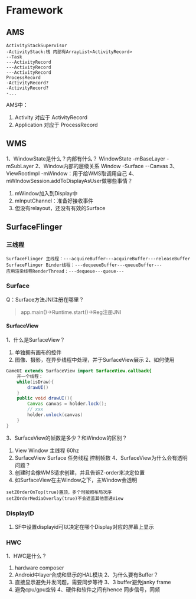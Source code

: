 
# Framework

## AMS
```
ActivityStackSupervisor
-ActivityStack:栈 内部有ArrayList<ActivityRecord>
--Task
---ActivityRecord
---ActivityRecord
---ActivityRecord
ProcessRecord
-ActivityRecord?
-ActivityRecord?
-...
```
AMS中：
1. Activity 对应于 ActivityRecord
2. Application 对应于 ProcessRecord
## WMS
1、WindowState是什么？内部有什么？
WindowState
-mBaseLayer
-mSubLayer
2、Window内部的层级关系
Window
-Surface
--Canvas
3、ViewRootImpl
-mWindow：用于给WMS取调用自己
4、mWIndowSession.addToDisplayAsUser做哪些事情？
1. mWindow加入到Display中
2. mInputChannel：准备好接收事件
3. 但没有relayout，还没有有效的Surface

## SurfaceFlinger
### 三线程
```
SurfaceFlinger 主线程：---acquireBuffer---acquireBuffer---releaseBuffer
SurfaceFlinger Binder线程：---dequeueBuffer---queueBuffer---
应用渲染线程RenderThread：---dequeue---queue---
```
### Surface
Q：Surface方法JNI注册在哪里？
> app.main()->Runtime.start()->Reg注册JNI
#### SurfaceView
1、什么是SurfaceView？
1. 单独拥有画布的控件
2. 图像、摄影，在异步线程中处理，并于SurfaceView展示
2、如何使用
```java
GameUI extends SurfaceView import SurfaceView.callback{
    开一个线程：
    while(isDraw){
        drawUI()
    }
    public void drawUI(){
        Canvas canvas = holder.lock();
        // xxx
        holder.unlock(canvas)
    }
}
```
3、SurfaceView的帧数是多少？和Window的区别？
1. View Window 主线程 60hz
2. SurfaceView Surface 任务线程 控制帧数
4、SurfaceView为什么会有透明问题？
1. 创建时会像WMS请求创建，并且告诉Z-order来决定位置
2. 如SurfaceView在主Window之下，主Window会透明
```
setZOrderOnTop(true)置顶，多个时按照布局次序
setZOrderMediaOverlay(true)不会遮盖其他普通View
```
### DisplayID
1. SF中设置displayid可以决定在哪个Display对应的屏幕上显示
### HWC
1、HWC是什么？
1. hardware composer
2. Android中layer合成和显示的HAL模块
2、为什么要有Buffer？
1. 直接显示避免并发问题，需要同步等待
3、3 buffer避免janky frame
1. 避免cpu/gpu空转
4、硬件和软件之间有hence 同步信号，同频
